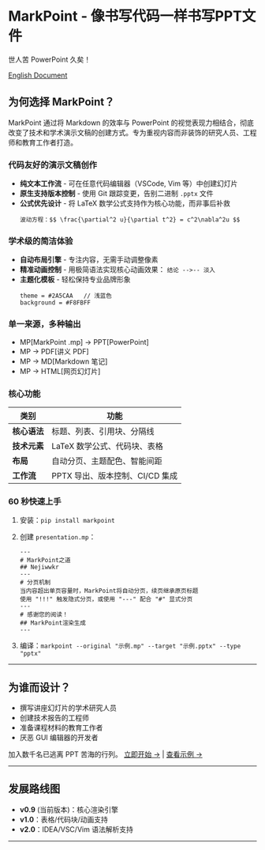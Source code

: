 # MarkPoint \- 像书写代码一样书写PPT文件

世人苦 PowerPoint 久矣！

[English Document](../README.md)

## 为何选择 MarkPoint？

MarkPoint 通过将 Markdown 的效率与 PowerPoint 的视觉表现力相结合，彻底改变了技术和学术演示文稿的创建方式。专为重视内容而非装饰的研究人员、工程师和教育工作者打造。

### 代码友好的演示文稿创作
-   **纯文本工作流** - 可在任意代码编辑器（VSCode, Vim 等）中创建幻灯片
-   **原生支持版本控制** - 使用 Git 跟踪变更，告别二进制 `.pptx` 文件
-   **公式优先设计** - 将 LaTeX 数学公式支持作为核心功能，而非事后补救
    ```markpoint
    波动方程：$$ \frac{\partial^2 u}{\partial t^2} = c^2\nabla^2u $$
    ```

### 学术级的简洁体验
-   **自动布局引擎** - 专注内容，无需手动调整像素
-   **精准动画控制** - 用极简语法实现核心动画效果：
    `结论 -->-- 淡入`
-   **主题化模板** - 轻松保持专业品牌形象
    ```markpoint
    theme = #2A5CAA   // 浅蓝色
    background = #F8FBFF 
    ```

### 单一来源，多种输出
-   MP[MarkPoint .mp] -> PPT[PowerPoint]
-   MP -> PDF[讲义 PDF]
-   MP -> MD[Markdown 笔记]
-   MP -> HTML[网页幻灯片]

### 核心功能
| 类别       | 功能                    |
|----------|-----------------------|
| **核心语法** | 标题、列表、引用块、分隔线         |
| **技术元素** | LaTeX 数学公式、代码块、表格     |
| **布局**   | 自动分页、主题配色、智能间距        |
| **工作流**  | PPTX 导出、版本控制、CI/CD 集成 |

### 60 秒快速上手
1.  安装：`pip install markpoint`

2.  创建 `presentation.mp`：

    ```markpoint
    ---
    # MarkPoint之道  
    ## Nejiwwkr  
    ---
    # 分页机制
    当内容超出单页容量时，MarkPoint将自动分页，续页继承原页标题
    使用 "!!!" 触发隐式分页，或使用 "---" 配合 "#" 显式分页
    ---
    # 感谢您的阅读！
    ## MarkPoint渲染生成  
    ---
    ```

3.  编译：`markpoint --original "示例.mp" --target "示例.pptx" --type "pptx"`

---

## 为谁而设计？
-   撰写讲座幻灯片的学术研究人员
-   创建技术报告的工程师
-   准备课程材料的教育工作者
-   厌恶 GUI 编辑器的开发者

加入数千名已逃离 PPT 苦海的行列。
[立即开始 →](https://github.com/Nejiwwkr/MarkPoint) | [查看示例 →](../example/Example.pptx)

---

## 发展路线图
-   **v0.9** (当前版本)：核心渲染引擎
-   **v1.0**：表格/代码块/动画支持
-   **v2.0**：IDEA/VSC/Vim 语法解析支持

---